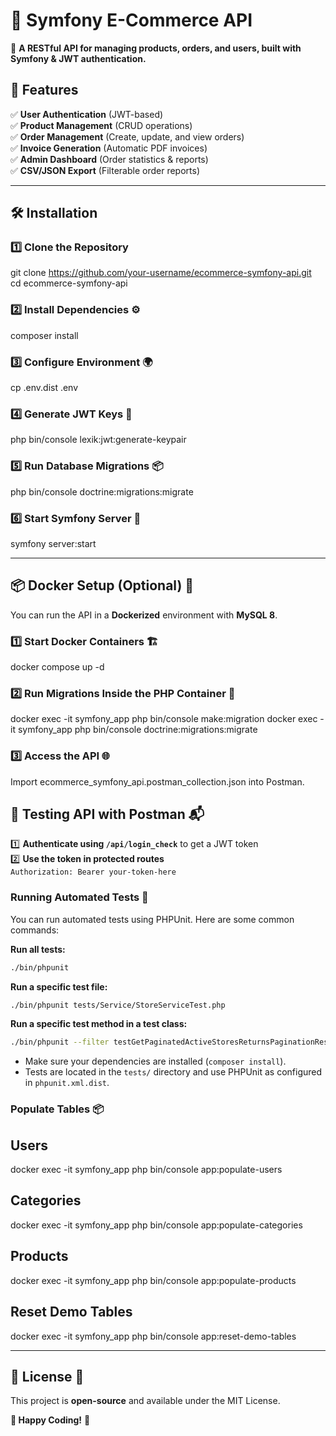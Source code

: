 # **🛒 Symfony E-Commerce API**

📌 **A RESTful API for managing products, orders, and users, built with Symfony & JWT authentication.**

## **🚀 Features**

✅ **User Authentication** (JWT-based)  
✅ **Product Management** (CRUD operations)  
✅ **Order Management** (Create, update, and view orders)  
✅ **Invoice Generation** (Automatic PDF invoices)  
✅ **Admin Dashboard** (Order statistics & reports)  
✅ **CSV/JSON Export** (Filterable order reports)

---

## **🛠️ Installation**

### **1️⃣ Clone the Repository**

git clone https://github.com/your-username/ecommerce-symfony-api.git  
cd ecommerce-symfony-api

### **2️⃣ Install Dependencies** ⚙️

composer install

### **3️⃣ Configure Environment** 🌍

cp .env.dist .env

### **4️⃣ Generate JWT Keys** 🔑

php bin/console lexik:jwt:generate-keypair

### **5️⃣ Run Database Migrations** 📦

php bin/console doctrine:migrations:migrate

### **6️⃣ Start Symfony Server** 🚀

symfony server:start

---

## **📦 Docker Setup (Optional)** 🐳

You can run the API in a **Dockerized** environment with **MySQL 8**.

### **1️⃣ Start Docker Containers** 🏗️

docker compose up -d

### **2️⃣ Run Migrations Inside the PHP Container** 🔄

docker exec -it symfony_app php bin/console make:migration
docker exec -it symfony_app php bin/console doctrine:migrations:migrate

### **3️⃣ Access the API** 🌐

Import ecommerce_symfony_api.postman_collection.json into Postman.

## **📝 Testing API with Postman** 📬

1️⃣ **Authenticate using `/api/login_check`** to get a JWT token  
2️⃣ **Use the token in protected routes**  
`Authorization: Bearer your-token-here`

### **Running Automated Tests** 🧪

You can run automated tests using PHPUnit. Here are some common commands:

**Run all tests:**
```bash
./bin/phpunit
```

**Run a specific test file:**
```bash
./bin/phpunit tests/Service/StoreServiceTest.php
```

**Run a specific test method in a test class:**
```bash
./bin/phpunit --filter testGetPaginatedActiveStoresReturnsPaginationResult
```

- Make sure your dependencies are installed (`composer install`).
- Tests are located in the `tests/` directory and use PHPUnit as configured in `phpunit.xml.dist`.

### **Populate Tables** 📦

## **Users**

docker exec -it symfony_app php bin/console app:populate-users

## **Categories**

docker exec -it symfony_app php bin/console app:populate-categories

## **Products**

docker exec -it symfony_app php bin/console app:populate-products

## **Reset Demo Tables**

docker exec -it symfony_app php bin/console app:reset-demo-tables

---

## **📄 License** 📜

This project is **open-source** and available under the MIT License.

**🚀 Happy Coding!** 🎉
